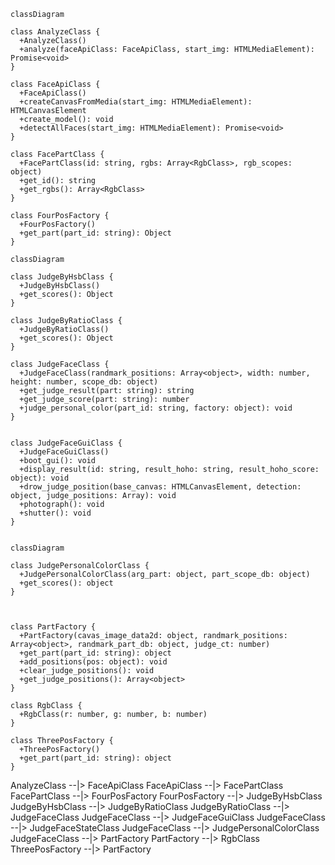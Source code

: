 ```mermaid
classDiagram

class AnalyzeClass {
  +AnalyzeClass()
  +analyze(faceApiClass: FaceApiClass, start_img: HTMLMediaElement): Promise<void>
}

class FaceApiClass {
  +FaceApiClass()
  +createCanvasFromMedia(start_img: HTMLMediaElement): HTMLCanvasElement
  +create_model(): void
  +detectAllFaces(start_img: HTMLMediaElement): Promise<void>
}

class FacePartClass {
  +FacePartClass(id: string, rgbs: Array<RgbClass>, rgb_scopes: object)
  +get_id(): string
  +get_rgbs(): Array<RgbClass>
}

class FourPosFactory {
  +FourPosFactory()
  +get_part(part_id: string): Object
}

```

```mermaid
classDiagram

class JudgeByHsbClass {
  +JudgeByHsbClass()
  +get_scores(): Object
}

class JudgeByRatioClass {
  +JudgeByRatioClass()
  +get_scores(): Object
}

class JudgeFaceClass {
  +JudgeFaceClass(randmark_positions: Array<object>, width: number, height: number, scope_db: object)
  +get_judge_result(part: string): string
  +get_judge_score(part: string): number
  +judge_personal_color(part_id: string, factory: object): void
}


class JudgeFaceGuiClass {
  +JudgeFaceGuiClass()
  +boot_gui(): void
  +display_result(id: string, result_hoho: string, result_hoho_score: object): void
  +drow_judge_position(base_canvas: HTMLCanvasElement, detection: object, judge_positions: Array): void
  +photograph(): void
  +shutter(): void
}


```




```mermaid
classDiagram

class JudgePersonalColorClass {
  +JudgePersonalColorClass(arg_part: object, part_scope_db: object)
  +get_scores(): object
}



class PartFactory {
  +PartFactory(cavas_image_data2d: object, randmark_positions: Array<object>, randmark_part_db: object, judge_ct: number)
  +get_part(part_id: string): object
  +add_positions(pos: object): void
  +clear_judge_positions(): void
  +get_judge_positions(): Array<object>
}

class RgbClass {
  +RgbClass(r: number, g: number, b: number)
}

class ThreePosFactory {
  +ThreePosFactory()
  +get_part(part_id: string): object
}

```



AnalyzeClass --|> FaceApiClass
FaceApiClass --|> FacePartClass
FacePartClass --|> FourPosFactory
FourPosFactory --|> JudgeByHsbClass
JudgeByHsbClass --|> JudgeByRatioClass
JudgeByRatioClass --|> JudgeFaceClass
JudgeFaceClass --|> JudgeFaceGuiClass
JudgeFaceClass --|> JudgeFaceStateClass
JudgeFaceClass --|> JudgePersonalColorClass
JudgeFaceClass --|> PartFactory
PartFactory --|> RgbClass
ThreePosFactory --|> PartFactory
